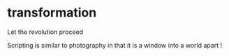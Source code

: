 # transformation
Let the revolution proceed

Scripting is similar to photography in that it is a window into a world apart !
